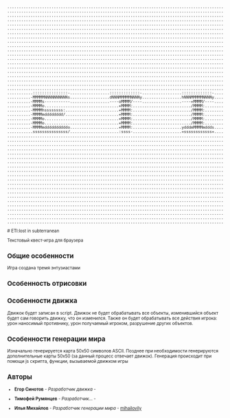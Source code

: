  <font size="-10">
       <pre>....................................................................................................
....................................................................................................
....................................................................................................
....................................................................................................
....................................................................................................
....................................................................................................
....................................................................................................
....................................................................................................
....................................................................................................
....................................................................................................
....................................................................................................
....................................................................................................
....................................................................................................
....................................................................................................
....................................................................................................
....................................................................................................
....................................................................................................
....................................................................................................
....................................................................................................
....................................................................................................
...........:::::::::::::::-.................:::::::::::::-.................:::::::::::::-...........
..........-MMMMMNNNNNNNNNNs.................dNNNMMMMMNNNNy.................hNNNMMMMMNNNNy...........
..........-MMMMs-----------.................----oMMMM/----.................----+MMMM/----...........
..........-MMMMo................................+MMMM:........................./MMMM:...............
..........-MMMMhssssssss:.......................+MMMM:........................./MMMM:...............
..........-MMMMmdddddddd/.......................+MMMM:........................./MMMM:...............
..........-MMMMo................................+MMMM:........................./MMMM:...............
..........-MMMMo................................+MMMM:........................./MMMM:...............
..........-MMMMmddddddddddo.....................+MMMM:.....................ydddmMMMMmddds...........
...........sssssssssssssss/.....................:ssss-.....................+ssssssssssss+...........
....................................................................................................
....................................................................................................
....................................................................................................
....................................................................................................
....................................................................................................
....................................................................................................
....................................................................................................
....................................................................................................
....................................................................................................
....................................................................................................
....................................................................................................
....................................................................................................
....................................................................................................
....................................................................................................
....................................................................................................
....................................................................................................
....................................................................................................
....................................................................................................
....................................................................................................
....................................................................................................
....................................................................................................
</pre>
# ETI:lost in subterranean 

Текстовый квест-игра для браузера

## Общие особенности
Игра создана тремя энтузиастами

## Особенность отрисовки

## Особенности движка
Движок будет записан в script. Движок не будет обрабатывать все объекты, изменившийся объект будет сам говорить движку, что он изменился. Также он будет обрабатывать все действия игрока: урон наносимый противнику, урон получаемый игроком, разрушение других объектов. 

## Особенности генерации мира

Изначально генерируется карта 50х50 символов ASCII. Позднее при необходимости генерируются дополнительные карты 50х50 (за данный процесс отвечает движок). Генерация происходит при помощи js скрипта, функции, вызываемой движком игры

## Авторы

* **Егор Синотов** - *Разработчик движка* - [ ]( ) 

* **Тимофей Румянцев** - *Разработчик...* - [ ]( )

* **Илья Михайлов** - *Разработчик генерации мира* - [mihailovily](https://mihailovily.net.ru)
